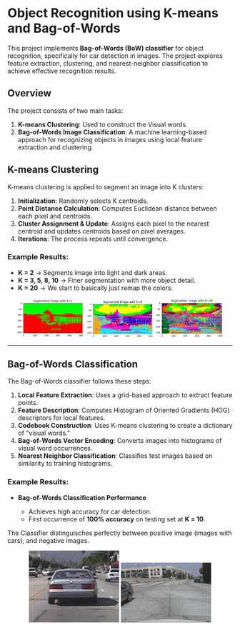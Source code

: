 # Object Recognition using K-means and Bag-of-Words

This project implements **Bag-of-Words (BoW) classifier** for object recognition, specifically for car detection in images. The project explores feature extraction, clustering, and nearest-neighbor classification to achieve effective recognition results.

## Overview

The project consists of two main tasks:

1. **K-means Clustering**: Used to construct the Visual words.
2. **Bag-of-Words Image Classification**: A machine learning-based approach for recognizing objects in images using local feature extraction and clustering.

## K-means Clustering

K-means clustering is applied to segment an image into K clusters:

1. **Initialization**: Randomly selects K centroids.
2. **Point Distance Calculation**: Computes Euclidean distance between each pixel and centroids.
3. **Cluster Assignment & Update**: Assigns each pixel to the nearest centroid and updates centroids based on pixel averages.
4. **Iterations**: The process repeats until convergence.

### Example Results:

- **K = 2** → Segments image into light and dark areas.
- **K = 3, 5, 8, 10** → Finer segmentation with more object detail.
- **K = 20** → We start to basically just remap the colors.

<p align="center">
  <img src="k=2.png" alt="K-Means K=2" width="30%">
  <img src="k=8.png" alt="K-Means K=8" width="30%">
  <img src="k=20.png" alt="K-Means K=20" width="30%">
</p>

---

## Bag-of-Words Classification

The Bag-of-Words classifier follows these steps:

1. **Local Feature Extraction**: Uses a grid-based approach to extract feature points.
2. **Feature Description**: Computes Histogram of Oriented Gradients (HOG) descriptors for local features.
3. **Codebook Construction**: Uses K-means clustering to create a dictionary of "visual words."
4. **Bag-of-Words Vector Encoding**: Converts images into histograms of visual word occurrences.
5. **Nearest Neighbor Classification**: Classifies test images based on similarity to training histograms.

### Example Results:

- **Bag-of-Words Classification Performance**
  
  - Achieves high accuracy for car detection.
  - First occurrence of **100% accuracy** on testing set at **K = 10**.

The Classifier distinguisches perfectly between positive image (images with cars), and negative images.

<p align="center">
    <img src="image_0732.png" alt="Positive" width="40%">
    <img src="image_0064.png" alt="Negative" width="40%">
</p>
